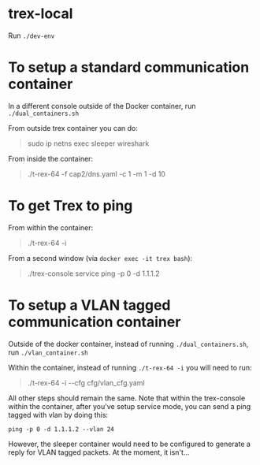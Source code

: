 # trex-local

Run `./dev-env`

# To setup a standard communication container

In a different console outside of the Docker container, run `./dual_containers.sh`

From outside trex container you can do:
> sudo ip netns exec sleeper wireshark

From inside the container:
> ./t-rex-64 -f cap2/dns.yaml -c 1 -m 1 -d 10

# To get Trex to ping

From within the container:
> ./t-rex-64 -i

From a second window (via `docker exec -it trex bash`):
> ./trex-console
> service
> ping -p 0 -d 1.1.1.2

# To setup a VLAN tagged communication container

Outside of the docker container, instead of running `./dual_containers.sh`, run 
`./vlan_container.sh`

Within the container, instead of running `./t-rex-64 -i` you will need to run:
> ./t-rex-64 -i --cfg cfg/vlan_cfg.yaml

All other steps should remain the same. Note that within the trex-console within the container, 
after you've setup service mode, you can send a ping tagged with vlan by doing this:

`ping -p 0 -d 1.1.1.2 --vlan 24`

However, the sleeper container would need to be configured to generate a reply for VLAN tagged
packets. At the moment, it isn't...
